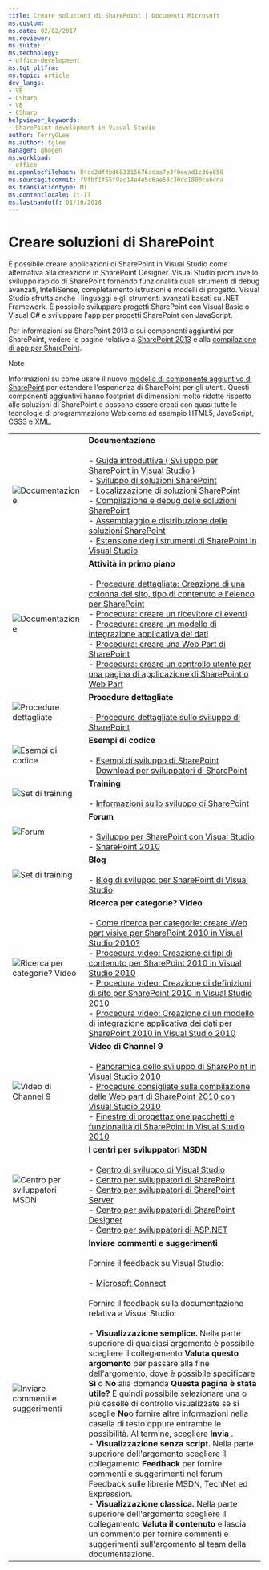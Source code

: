 ```yaml
---
title: Creare soluzioni di SharePoint | Documenti Microsoft
ms.custom: 
ms.date: 02/02/2017
ms.reviewer: 
ms.suite: 
ms.technology:
- office-development
ms.tgt_pltfrm: 
ms.topic: article
dev_langs:
- VB
- CSharp
- VB
- CSharp
helpviewer_keywords:
- SharePoint development in Visual Studio
author: TerryGLee
ms.author: tglee
manager: ghogen
ms.workload:
- office
ms.openlocfilehash: 84cc2df4bd683315676acaa7e3f0eead1c36e859
ms.sourcegitcommit: f9fbf1f55f9ac14e4e5c6ae58c30dc1800ca6cda
ms.translationtype: MT
ms.contentlocale: it-IT
ms.lasthandoff: 01/10/2018
---
```

# <a name="create-sharepoint-solutions"></a>Creare soluzioni di SharePoint
  È possibile creare applicazioni di SharePoint in Visual Studio come alternativa alla creazione in SharePoint Designer. Visual Studio promuove lo sviluppo rapido di SharePoint fornendo funzionalità quali strumenti di debug avanzati, IntelliSense, completamento istruzioni e modelli di progetto. Visual Studio sfrutta anche i linguaggi e gli strumenti avanzati basati su .NET Framework. È possibile sviluppare progetti SharePoint con Visual Basic o Visual C# e sviluppare l'app per progetti SharePoint con JavaScript.  
  
 Per informazioni su SharePoint 2013 e sui componenti aggiuntivi per SharePoint, vedere le pagine relative a [SharePoint 2013](http://msdn.microsoft.com/library/jj162979.aspx) e alla [compilazione di app per SharePoint](http://msdn.microsoft.com/library/office/apps/jj163230%28v=office.15%29.aspx).  
  
> [!NOTE]  
>  Informazioni su come usare il nuovo [modello di componente aggiuntivo di SharePoint](https://msdn.microsoft.com/library/office/fp179930.aspx) per estendere l'esperienza di SharePoint per gli utenti. Questi componenti aggiuntivi hanno footprint di dimensioni molto ridotte rispetto alle soluzioni di SharePoint e possono essere creati con quasi tutte le tecnologie di programmazione Web come ad esempio HTML5, JavaScript, CSS3 e XML.  
  
|||  
|-|-|  
|![Documentazione](../sharepoint/media/vs-icon-documentation.gif "documentazione")|**Documentazione**<br /><br /> -   [Guida introduttiva &#40; Sviluppo per SharePoint in Visual Studio &#41;](../sharepoint/getting-started-sharepoint-development-in-visual-studio.md)<br />-   [Sviluppo di soluzioni SharePoint](../sharepoint/developing-sharepoint-solutions.md)<br />-   [Localizzazione di soluzioni SharePoint](../sharepoint/localizing-sharepoint-solutions.md)<br />-   [Compilazione e debug delle soluzioni SharePoint](../sharepoint/building-and-debugging-sharepoint-solutions.md)<br />-   [Assemblaggio e distribuzione delle soluzioni SharePoint](../sharepoint/packaging-and-deploying-sharepoint-solutions.md)<br />-   [Estensione degli strumenti di SharePoint in Visual Studio](../sharepoint/extending-the-sharepoint-tools-in-visual-studio.md)|  
|![Documentazione](../sharepoint/media/vs-icon-documentation.gif "documentazione")|**Attività in primo piano**<br /><br /> -   [Procedura dettagliata: Creazione di una colonna del sito, tipo di contenuto e l'elenco per SharePoint](../sharepoint/walkthrough-create-a-site-column-content-type-and-list-for-sharepoint.md)<br />-   [Procedura: creare un ricevitore di eventi](../sharepoint/how-to-create-an-event-receiver.md)<br />-   [Procedura: creare un modello di integrazione applicativa dei dati](../sharepoint/how-to-create-a-bdc-model.md)<br />-   [Procedura: creare una Web Part di SharePoint](../sharepoint/how-to-create-a-sharepoint-web-part.md)<br />-   [Procedura: creare un controllo utente per una pagina di applicazione di SharePoint o Web Part](../sharepoint/how-to-create-a-user-control-for-a-sharepoint-application-page-or-web-part.md)|  
|![Procedure dettagliate](../sharepoint/media/vs-icon-walkthroughs.gif "procedure dettagliate")|**Procedure dettagliate**<br /><br /> -   [Procedure dettagliate sullo sviluppo di SharePoint](../sharepoint/sharepoint-development-walkthroughs.md)|  
|![Esempi di codice](../sharepoint/media/vs-icon-codesamples.gif "esempi di codice")|**Esempi di codice**<br /><br /> -   [Esempi di sviluppo di SharePoint](../sharepoint/sharepoint-development-samples.md)<br />-   [Download per sviluppatori di SharePoint](http://msdn.microsoft.com/sharepoint/aa905690.aspx)|  
|![Set di training](../sharepoint/media/vs-icon-training.gif "Training")|**Training**<br /><br /> -   [Informazioni sullo sviluppo di SharePoint](http://msdn.microsoft.com/sharepoint/aa905692.aspx)|  
|![Forum](../sharepoint/media/vs-icon-forums.gif "forum")|**Forum**<br /><br /> -   [Sviluppo per SharePoint con Visual Studio](http://social.msdn.microsoft.com/Forums/vssharepointdevelopment/threads)<br />-   [SharePoint 2010](http://social.msdn.microsoft.com/Forums/category/sharepoint2010,sharepoint/)|  
|![Set di training](../sharepoint/media/vs-icon-training.gif "Training")|**Blog**<br /><br /> -   [Blog di sviluppo per SharePoint di Visual Studio](http://blogs.msdn.com/b/vssharepointtoolsblog/)|  
|![Ricerca per categorie? Video](../sharepoint/media/vs-icon-howdoivideos.gif "procedura? Video")|**Ricerca per categorie? Video**<br /><br /> -   [Come ricerca per categorie: creare Web part visive per SharePoint 2010 in Visual Studio 2010?](http://msdn.microsoft.com/vstudio/ff623014.aspx)<br />-   [Procedura video: Creazione di tipi di contenuto per SharePoint 2010 in Visual Studio 2010](http://msdn.microsoft.com/vstudio/ff623016.aspx)<br />-   [Procedura video: Creazione di definizioni di sito per SharePoint 2010 in Visual Studio 2010](http://msdn.microsoft.com/vstudio/ff623012.aspx)<br />-   [Procedura video: Creazione di un modello di integrazione applicativa dei dati per SharePoint 2010 in Visual Studio 2010](http://msdn.microsoft.com/vstudio/ff623022.aspx)|  
|![Video di Channel 9](../sharepoint/media/vs-icon-channel9videos.gif "video di Channel 9")|**Video di Channel 9**<br /><br /> -   [Panoramica dello sviluppo di SharePoint in Visual Studio 2010](http://channel9.msdn.com/posts/funkyonex/Overview-of-SharePoint-Development-in-Visual-Studio-2010/)<br />-   [Procedure consigliate sulla compilazione delle Web part di SharePoint 2010 con Visual Studio 2010](http://channel9.msdn.com/posts/funkyonex/Best-Practices-on-Building-SharePoint-2010-Web-Parts-with-Visual-Studio-2010/)<br />-   [Finestre di progettazione pacchetti e funzionalità di SharePoint in Visual Studio 2010](http://channel9.msdn.com/posts/funkyonex/SharePoint-Feature-and-Package-Designers-in-Visual-Studio-2010/)|  
|![Centro per sviluppatori MSDN](../sharepoint/media/vs-icon-msdndevcenter.gif "Centro per sviluppatori MSDN")|**I centri per sviluppatori MSDN**<br /><br /> -   [Centro di sviluppo di Visual Studio](http://msdn.microsoft.com/vstudio/default.aspx)<br />-   [Centro per sviluppatori di SharePoint](http://msdn.microsoft.com/sharepoint/default.aspx)<br />-   [Centro per sviluppatori di SharePoint Server](http://msdn.microsoft.com/office/aa905503.aspx)<br />-   [Centro per sviluppatori di SharePoint Designer](http://msdn.microsoft.com/office/bb421303.aspx)<br />-   [Centro per sviluppatori di ASP.NET](http://msdn.microsoft.com/aa336522.aspx)|  
|![Inviare commenti e suggerimenti](../sharepoint/media/vs-icon-feedback.gif "inviare commenti e suggerimenti")|**Inviare commenti e suggerimenti**<br /><br /> Fornire il feedback su Visual Studio:<br /><br /> -   [Microsoft Connect](http://go.microsoft.com/fwlink/?LinkID=150463)<br /><br /> Fornire il feedback sulla documentazione relativa a Visual Studio:<br /><br /> -   **Visualizzazione semplice.** Nella parte superiore di qualsiasi argomento è possibile scegliere il collegamento **Valuta questo argomento** per passare alla fine dell'argomento, dove è possibile specificare **Sì** o **No** alla domanda **Questa pagina è stata utile?** È quindi possibile selezionare una o più caselle di controllo visualizzate se si sceglie **No**o fornire altre informazioni nella casella di testo oppure entrambe le possibilità. Al termine, scegliere **Invia** .<br />-   **Visualizzazione senza script.** Nella parte superiore dell'argomento scegliere il collegamento **Feedback** per fornire commenti e suggerimenti nel forum Feedback sulle librerie MSDN, TechNet ed Expression.<br />-   **Visualizzazione classica.** Nella parte superiore dell'argomento scegliere il collegamento **Valuta il contenuto** e lascia un commento per fornire commenti e suggerimenti sull'argomento al team della documentazione.|  
  
  